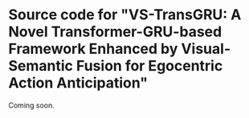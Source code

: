 # Source code for "VS-TransGRU: A Novel Transformer-GRU-based Framework Enhanced by Visual-Semantic Fusion for Egocentric Action Anticipation"
Coming soon.
